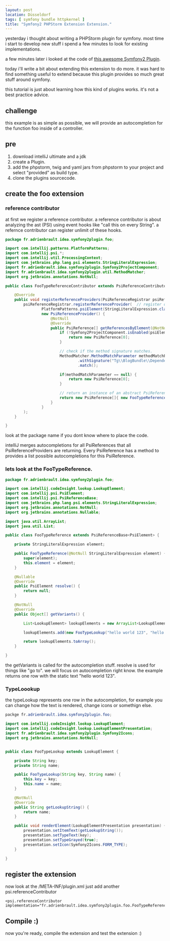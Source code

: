 ```yaml
---
layout: post
location: Düsseldorf
tags: [ symfony bundle httpkernel ]
title: "Symfony2 PHPStorm Extension Extension."
---
```


yesterday i thought about writing a PHPStorm plugin for symfony.
most time i start to develop new stuff i spend a few minutes to look for existing implementations.

a few minutes later i looked at the code of [this awesome Symfony2 Plugin](https://github.com/Haehnchen/idea-php-symfony2-plugin).

today i'll write a bit about extending this extension to do more.
it was hard to find something useful to extend because this plugin provides so much great stuff around symfony.

this tutorial is just about learning how this kind of plugins works. it's not a best practice advice.

## challenge
this example is as simple as possible, we will provide an autocompletion for the function foo inside of a controller.

## pre
1. download intelliJ ultimate and a jdk
2. create a Plugin.
3. add the phpstorm, twig and yaml jars from phpstorm to your project and select "provided" as build type.
4. clone the plugins sourcecode.


## create the foo extension

### reference contributor
at first we register a reference contributor.
a reference contributor is about analyzing the ast (PSI) using event hooks like "call this on every String".
a refernce contributor can register unlimit of these hooks.

```java
package fr.adrienbrault.idea.symfony2plugin.foo;

import com.intellij.patterns.PlatformPatterns;
import com.intellij.psi.*;
import com.intellij.util.ProcessingContext;
import com.jetbrains.php.lang.psi.elements.StringLiteralExpression;
import fr.adrienbrault.idea.symfony2plugin.Symfony2ProjectComponent;
import fr.adrienbrault.idea.symfony2plugin.util.MethodMatcher;
import org.jetbrains.annotations.NotNull;

public class FooTypeReferenceContributor extends PsiReferenceContributor {

    @Override
    public void registerReferenceProviders(PsiReferenceRegistrar psiReferenceRegistrar) {
        psiReferenceRegistrar.registerReferenceProvider(  // register one callback for resolving psi stuff
                PlatformPatterns.psiElement(StringLiteralExpression.class), // match on every String
                new PsiReferenceProvider() {
                    @NotNull
                    @Override
                    public PsiReference[] getReferencesByElement(@NotNull PsiElement psiElement, @NotNull ProcessingContext processingContext) {
                        if (!Symfony2ProjectComponent.isEnabled(psiElement)) {
                            return new PsiReference[0];
                        }

                        // check if the method signature matches.
                        MethodMatcher.MethodMatchParameter methodMatchParameter = new MethodMatcher.StringParameterMatcher(psiElement, 0)
                                .withSignature("Tg\\BlogBundle\\DependencyInjection\\TgBlogExtension", "foo") // replace this to your class!
                                .match();

                        if(methodMatchParameter == null) {
                            return new PsiReference[0];
                        }

                        // return an instance of an abstract PsiReferenceBase<PsiElement>
                        return new PsiReference[]{ new FooTypeReference((StringLiteralExpression) psiElement) };
                    }
                }
        );
    }

}
```

look at the package name if you dont know where to place the code.

intelliJ merges autocompletions for all PsiReferences that all PsiReferenceProviders are returning.
Every PsiReference has a method to provides a list possible autocompletions for this PsiReference.

### lets look at the FooTypeReference.

```java
package fr.adrienbrault.idea.symfony2plugin.foo;

import com.intellij.codeInsight.lookup.LookupElement;
import com.intellij.psi.PsiElement;
import com.intellij.psi.PsiReferenceBase;
import com.jetbrains.php.lang.psi.elements.StringLiteralExpression;
import org.jetbrains.annotations.NotNull;
import org.jetbrains.annotations.Nullable;

import java.util.ArrayList;
import java.util.List;

public class FooTypeReference extends PsiReferenceBase<PsiElement> {

    private StringLiteralExpression element;

    public FooTypeReference(@NotNull StringLiteralExpression element) {
        super(element);
        this.element = element;
    }

    @Nullable
    @Override
    public PsiElement resolve() {
        return null;
    }

    @NotNull
    @Override
    public Object[] getVariants() {

        List<LookupElement> lookupElements = new ArrayList<LookupElement>();

        lookupElements.add(new FooTypeLookup("hello world 123", "hello world 123"));

        return lookupElements.toArray();
    }

}
```

the getVariants is called for the autocompletion stuff. resolve is used for things like "go to".
we will focus on autocompletion right know.
the example returns one row with the static text "hello world 123".

### TypeLoookup
the typeLookup represents one row in the autocompletion, for example you can change how the text is rendered,
change icons or somethign else.

```java
packge fr.adrienbrault.idea.symfony2plugin.foo;

import com.intellij.codeInsight.lookup.LookupElement;
import com.intellij.codeInsight.lookup.LookupElementPresentation;
import fr.adrienbrault.idea.symfony2plugin.Symfony2Icons;
import org.jetbrains.annotations.NotNull;


public class FooTypeLookup extends LookupElement {

    private String key;
    private String name;

    public FooTypeLookup(String key, String name) {
        this.key = key;
        this.name = name;
    }

    @NotNull
    @Override
    public String getLookupString() {
        return name;
    }

    public void renderElement(LookupElementPresentation presentation) {
        presentation.setItemText(getLookupString());
        presentation.setTypeText(key);
        presentation.setTypeGrayed(true);
        presentation.setIcon(Symfony2Icons.FORM_TYPE);
    }

}
```

## register the extension
now look at the /META-INF/plugin.xml
just add another psi.referenceContributor

```
<psi.referenceContributor implementation="fr.adrienbrault.idea.symfony2plugin.foo.FooTypeReferenceContributor"/>
```

## Compile :)
now you're ready, compile the extension and test the extension :)


